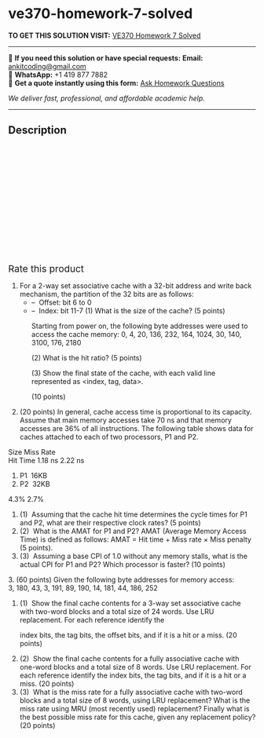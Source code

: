 # ve370-homework-7-solved
**TO GET THIS SOLUTION VISIT:** [VE370 Homework 7 Solved](https://www.ankitcodinghub.com/product/ve370-homework-7-solved/)


---

📩 **If you need this solution or have special requests:** **Email:** ankitcoding@gmail.com  
📱 **WhatsApp:** +1 419 877 7882  
📄 **Get a quote instantly using this form:** [Ask Homework Questions](https://www.ankitcodinghub.com/services/ask-homework-questions/)

*We deliver fast, professional, and affordable academic help.*

---

<h2>Description</h2>



<div class="kk-star-ratings kksr-auto kksr-align-center kksr-valign-top" data-payload="{&quot;align&quot;:&quot;center&quot;,&quot;id&quot;:&quot;99106&quot;,&quot;slug&quot;:&quot;default&quot;,&quot;valign&quot;:&quot;top&quot;,&quot;ignore&quot;:&quot;&quot;,&quot;reference&quot;:&quot;auto&quot;,&quot;class&quot;:&quot;&quot;,&quot;count&quot;:&quot;0&quot;,&quot;legendonly&quot;:&quot;&quot;,&quot;readonly&quot;:&quot;&quot;,&quot;score&quot;:&quot;0&quot;,&quot;starsonly&quot;:&quot;&quot;,&quot;best&quot;:&quot;5&quot;,&quot;gap&quot;:&quot;4&quot;,&quot;greet&quot;:&quot;Rate this product&quot;,&quot;legend&quot;:&quot;0\/5 - (0 votes)&quot;,&quot;size&quot;:&quot;24&quot;,&quot;title&quot;:&quot;VE370 Homework 7 Solved&quot;,&quot;width&quot;:&quot;0&quot;,&quot;_legend&quot;:&quot;{score}\/{best} - ({count} {votes})&quot;,&quot;font_factor&quot;:&quot;1.25&quot;}">

<div class="kksr-stars">

<div class="kksr-stars-inactive">
            <div class="kksr-star" data-star="1" style="padding-right: 4px">


<div class="kksr-icon" style="width: 24px; height: 24px;"></div>
        </div>
            <div class="kksr-star" data-star="2" style="padding-right: 4px">


<div class="kksr-icon" style="width: 24px; height: 24px;"></div>
        </div>
            <div class="kksr-star" data-star="3" style="padding-right: 4px">


<div class="kksr-icon" style="width: 24px; height: 24px;"></div>
        </div>
            <div class="kksr-star" data-star="4" style="padding-right: 4px">


<div class="kksr-icon" style="width: 24px; height: 24px;"></div>
        </div>
            <div class="kksr-star" data-star="5" style="padding-right: 4px">


<div class="kksr-icon" style="width: 24px; height: 24px;"></div>
        </div>
    </div>

<div class="kksr-stars-active" style="width: 0px;">
            <div class="kksr-star" style="padding-right: 4px">


<div class="kksr-icon" style="width: 24px; height: 24px;"></div>
        </div>
            <div class="kksr-star" style="padding-right: 4px">


<div class="kksr-icon" style="width: 24px; height: 24px;"></div>
        </div>
            <div class="kksr-star" style="padding-right: 4px">


<div class="kksr-icon" style="width: 24px; height: 24px;"></div>
        </div>
            <div class="kksr-star" style="padding-right: 4px">


<div class="kksr-icon" style="width: 24px; height: 24px;"></div>
        </div>
            <div class="kksr-star" style="padding-right: 4px">


<div class="kksr-icon" style="width: 24px; height: 24px;"></div>
        </div>
    </div>
</div>


<div class="kksr-legend" style="font-size: 19.2px;">
            <span class="kksr-muted">Rate this product</span>
    </div>
    </div>
<div class="page" title="Page 1">
<div class="layoutArea">
<div class="column">
<ol>
<li>For a 2-way set associative cache with a 32-bit address and write back mechanism, the partition of the 32 bits are as follows:
<ul>
<li>– &nbsp;Offset: bit 6 to 0</li>
<li>– &nbsp;Index: bit 11-7
(1) What is the size of the cache? (5 points)

Starting from power on, the following byte addresses were used to access the cache memory: 0, 4, 20, 136, 232, 164, 1024, 30, 140, 3100, 176, 2180

(2) What is the hit ratio? (5 points)

(3) Show the final state of the cache, with each valid line represented as &lt;index, tag, data&gt;.

(10 points)
</li>
</ul>
</li>
<li>(20 points) In general, cache access time is proportional to its capacity. Assume that main
memory accesses take 70 ns and that memory accesses are 36% of all instructions. The following table shows data for caches attached to each of two processors, P1 and P2.
</li>
</ol>
</div>
</div>
<div class="layoutArea">
<div class="column">
Size Miss Rate

</div>
<div class="column">
Hit Time 1.18 ns 2.22 ns

</div>
</div>
<div class="layoutArea">
<div class="column">
<ol>
<li>P1 &nbsp;16KB</li>
<li>P2 &nbsp;32KB</li>
</ol>
</div>
<div class="column">
4.3% 2.7%

</div>
</div>
<div class="layoutArea">
<div class="column">
<ol>
<li>(1) &nbsp;Assuming that the cache hit time determines the cycle times for P1 and P2, what are their respective clock rates? (5 points)</li>
<li>(2) &nbsp;What is the AMAT for P1 and P2? AMAT (Average Memory Access Time) is defined as follows: AMAT = Hit time + Miss rate × Miss penalty (5 points).</li>
<li>(3) &nbsp;Assuming a base CPI of 1.0 without any memory stalls, what is the actual CPI for P1 and P2? Which processor is faster? (10 points)</li>
</ol>
3. (60 points) Given the following byte addresses for memory access:

</div>
</div>
</div>
<div class="page" title="Page 2">
<div class="layoutArea">
<div class="column">
3, 180, 43, 3, 191, 89, 190, 14, 181, 44, 186, 252

<ol>
<li>(1) &nbsp;Show the final cache contents for a 3-way set associative cache with two-word blocks
and a total size of 24 words. Use LRU replacement. For each reference identify the

index bits, the tag bits, the offset bits, and if it is a hit or a miss. (20 points)
</li>
<li>(2) &nbsp;Show the final cache contents for a fully associative cache with one-word blocks and a total size of 8 words. Use LRU replacement. For each reference identify the index bits,
the tag bits, and if it is a hit or a miss. (20 points)
</li>
<li>(3) &nbsp;What is the miss rate for a fully associative cache with two-word blocks and a total size
of 8 words, using LRU replacement? What is the miss rate using MRU (most recently used) replacement? Finally what is the best possible miss rate for this cache, given any replacement policy? (20 points)
</li>
</ol>
</div>
</div>
</div>
